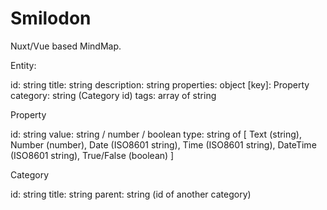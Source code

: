
# Smilodon

Nuxt/Vue based MindMap.

Entity:

id: string
title: string
description: string
properties: object
  [key]: Property
category: string (Category id)
tags: array of string

Property

id: string
value: string / number / boolean
type: string of [
  Text (string),
  Number (number),
  Date (ISO8601 string),
  Time (ISO8601 string),
  DateTime (ISO8601 string),
  True/False (boolean)
]

Category

id: string
title: string
parent: string (id of another category)

